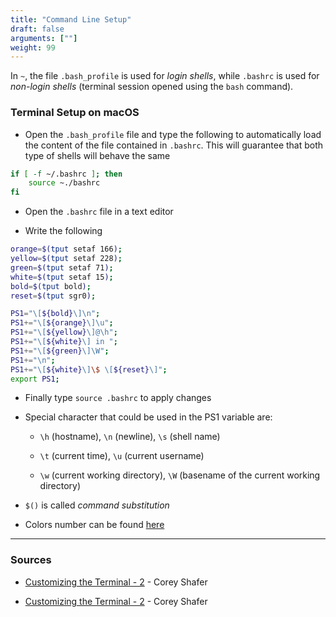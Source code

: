 ```yaml
---
title: "Command Line Setup"
draft: false
arguments: [""]
weight: 99
---
```


In `~`, the file `.bash_profile` is used for _login shells_, while `.bashrc` is used for _non-login shells_ (terminal session opened using the `bash` command).

### Terminal Setup on macOS

- Open the `.bash_profile` file and type the following to automatically load the content of the file contained in `.bashrc`. This will guarantee that both type of shells will behave the same

```bash
if [ -f ~/.bashrc ]; then
    source ~./bashrc
fi
```

- Open the `.bashrc` file in a text editor

- Write the following

```bash
orange=$(tput setaf 166);
yellow=$(tput setaf 228);
green=$(tput setaf 71);
white=$(tput setaf 15);
bold=$(tput bold);
reset=$(tput sgr0);

PS1="\[${bold}\]\n";
PS1+="\[${orange}\]\u";
PS1+="\[${yellow}\]@\h";
PS1+="\[${white}\] in ";
PS1+="\[${green}\]\W";
PS1+="\n";
PS1+="\[${white}\]\$ \[${reset}\]";
export PS1;
```

- Finally type `source .bashrc` to apply changes

- Special character that could be used in the PS1 variable are:

    - `\h` (hostname), `\n` (newline), `\s` (shell name)
    
    - `\t` (current time), `\u` (current username)
    
    - `\w` (current working directory), `\W` (basename of the current working directory)

- `$()` is called _command substitution_

- Colors number can be found [here](https://upload.wikimedia.org/wikipedia/commons/1/15/Xterm_256color_chart.svg)

* * *

### Sources

- [Customizing the Terminal - 2](https://youtu.be/vDOVEDl2z84) - Corey Shafer

- [Customizing the Terminal - 2](https://youtu.be/LXgXV7YmSiU) - Corey Shafer